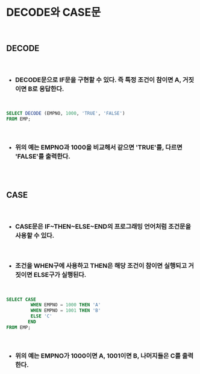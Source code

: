 # **DECODE와 CASE문**

<br>

## **DECODE**

<br>

* ### DECODE문으로 IF문을  구현할 수 있다. 즉 특정 조건이 참이면 A, 거짓이면 B로 응답한다.

<br>

```sql
SELECT DECODE (EMPNO, 1000, 'TRUE', 'FALSE')
FROM EMP;
```

<br>

* ### 위의 예는 EMPNO과 1000을 비교해서 같으면 'TRUE'를, 다르면 'FALSE'를 출력한다.

<br><br>

## CASE

<br>

* ### CASE문은 IF~THEN~ELSE~END의 프로그래밍 언어처럼 조건문을 사용할 수 있다.

<br>

* ### 조건을 WHEN구에 사용하고 THEN은 해당 조건이 참이면 실행되고 거짓이면 ELSE구가 실행된다.

<br>

```sql
SELECT CASE
         WHEN EMPNO = 1000 THEN 'A'
         WHEN EMPNO = 1001 THEN 'B'
         ELSE 'C'
        END
FROM EMP;
```

<br>

* ### 위의 예는 EMPNO가 1000이면 A, 1001이면 B, 나머지들은 C를 출력한다.